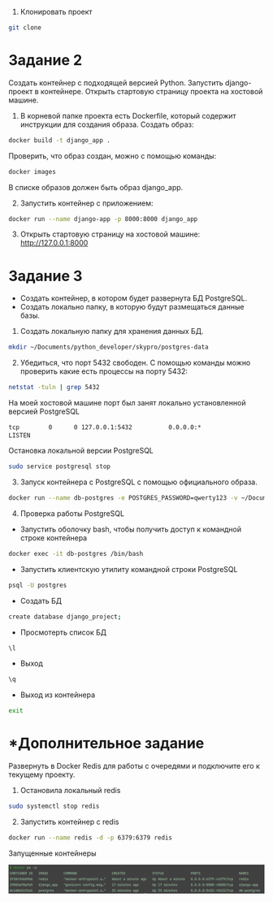 1. Клонировать проект

```bash
git clone
```

# Задание 2

Создать контейнер с подходящей версией Python.
Запустить django-проект в контейнере.
Открыть стартовую страницу проекта на хостовой машине.

1. В корневой папке проекта есть Dockerfile, который содержит
   инструкции для создания образа.
   Создать образ:

```bash
docker build -t django_app .
```

Проверить, что образ создан, можно с помощью команды:

```bash
docker images
```

В списке образов должен быть образ django_app.

2. Запустить контейнер с приложением:

```bash
docker run --name django-app -p 8000:8000 django_app
```

3. Открыть стартовую страницу на хостовой машине:
   http://127.0.0.1:8000

# Задание 3

- Создать контейнер, в котором будет развернута БД PostgreSQL.
- Создать локально папку, в которую будут размещаться данные базы.

1. Создать локальную папку для хранения данных БД.

```bash
mkdir ~/Documents/python_developer/skypro/postgres-data
```

2. Убедиться, что порт 5432 свободен.
   С помощью команды можно проверить какие есть процессы на порту 5432:

```bash
netstat -tuln | grep 5432
```

На моей хостовой машине порт был занят локально установленной версией PostgreSQL

```
tcp        0      0 127.0.0.1:5432          0.0.0.0:*               LISTEN
```

Остановка локальной версии PostgreSQL

```bash
sudo service postgresql stop
```

3. Запуск контейнера с PostgreSQL с помощью официального образа.

```bash
docker run --name db-postgres -e POSTGRES_PASSWORD=qwerty123 -v ~/Documents/python_developer/skypro/postgres-data:/var/lib/postgresql/data -p 5432:5432 -d postgres
```

4. Проверка работы PostgreSQL

- Запустить оболочку bash, чтобы получить доступ к командной строке контейнера

```bash
docker exec -it db-postgres /bin/bash
```

- Запустить клиентскую утилиту командной строки PostgreSQL

```bash
psql -U postgres
```

- Создать БД

```bash
create database django_project;
```

- Просмотерть список БД

```bash
\l
```

- Выход

```bash
\q
```

- Выход из контейнера

```bash
exit
```

# *Дополнительное задание

Развернуть в Docker Redis для работы с очередями и подключите его к текущему проекту.

1. Остановила локальный redis
```bash
sudo systemctl stop redis
```
2. Запустить контейнер с redis
```bash
docker run --name redis -d -p 6379:6379 redis
```

Запущенные контейнеры

![img.png](img.png)
